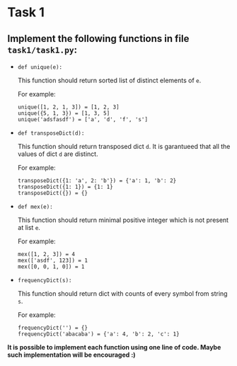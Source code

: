# Task 1

## Implement the following functions in file `task1/task1.py`:

* `def unique(e):`

  This function should return sorted list of distinct elements of `e`.

  For example:
    ```
    unique([1, 2, 1, 3]) = [1, 2, 3]
    unique({5, 1, 3}) = [1, 3, 5]
    unique('adsfasdf') = ['a', 'd', 'f', 's']
    ```

* `def transposeDict(d):`

  This function should return transposed dict `d`. It is garantueed that all the values of dict `d` are distinct.

  For example:
    ```
    transposeDict({1: 'a', 2: 'b'}) = {'a': 1, 'b': 2}
    transposeDict({1: 1}) = {1: 1}
    transposeDict({}) = {}
    ```

* `def mex(e):`

  This function should return minimal positive integer which is not present at list `e`.

  For example:
    ```
    mex([1, 2, 3]) = 4
    mex(['asdf', 123]) = 1
    mex([0, 0, 1, 0]) = 1
    ```
* `frequencyDict(s):`

  This function should return dict with counts of every symbol from string `s`.

  For example:
    ```
    frequencyDict('') = {}
    frequencyDict('abacaba') = {'a': 4, 'b': 2, 'c': 1}
    ```

<b>
  It is possible to implement each function using one line of code.
  Maybe such implementation will be encouraged :)
</b>
